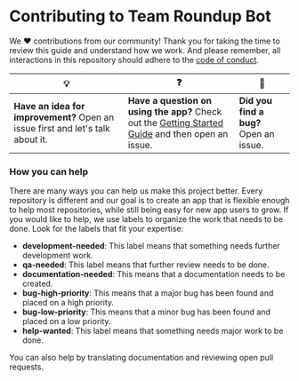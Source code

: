# Contributing to Team Roundup Bot

We :heart: contributions from our community! Thank you for taking the time to review this guide and understand how we work. And please remember, all interactions in this repository should adhere to the [code of conduct](code-of-conduct.md).

| :bulb: | :question: | :bug: |
| ------- | -------- | -------- |
| **Have an idea for improvement?** Open an issue first and let's talk about it. | **Have a question on using the app?** Check out the [Getting Started Guide](docs/getting-started.md) and then open an issue. | **Did you find a bug?** Open an issue. |

### How you can help

There are many ways you can help us make this project better. Every repository is different and our goal is to create an app that is flexible enough to help most repositories, while still being easy for new app users to grow. If you would like to help, we use labels to organize the work that needs to be done. Look for the labels that fit your expertise:

- **development-needed**: This label means that something needs further development work.
- **qa-needed**: This label means that further review needs to be done.
- **documentation-needed**: This means that a documentation needs to be created.
- **bug-high-priority**: This means that a major bug has been found and placed on a high priority.
- **bug-low-priority**: This means that a minor bug has been found and placed on a low priority.
- **help-wanted**: This label means that something needs major work to be done.

You can also help by translating documentation and reviewing open pull requests.
